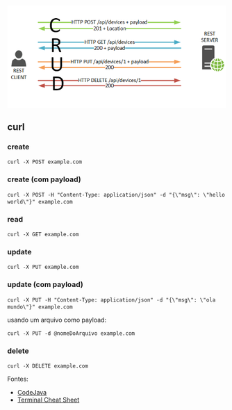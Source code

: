 ![crud e rest](img/crud.png)

## curl

### create

```
curl -X POST example.com
```

### create (com payload)

```
curl -X POST -H "Content-Type: application/json" -d "{\"msg\": \"hello world\"}" example.com
```

### read

```
curl -X GET example.com
```

### update

```
curl -X PUT example.com
```

### update (com payload)

```
curl -X PUT -H "Content-Type: application/json" -d "{\"msg\": \"ola mundo\"}" example.com
```

usando um arquivo como payload:

```
curl -X PUT -d @nomeDoArquivo example.com
```

### delete

```
curl -X DELETE example.com
```

Fontes:

- [CodeJava](https://www.codejava.net/rest-api/curl-for-testing-crud-rest-apis)
- [Terminal Cheat Sheet](https://terminalcheatsheet.com/pt-BR/guides/curl-rest-api)

